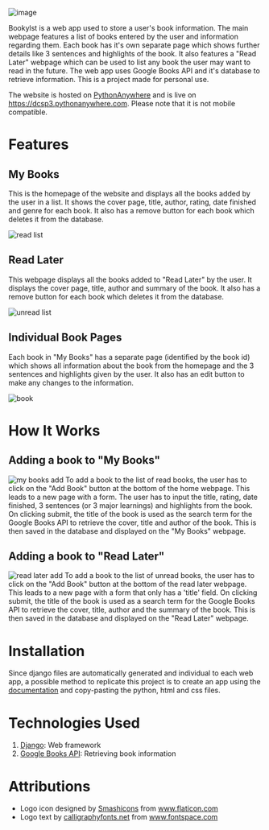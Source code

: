 ![image](https://user-images.githubusercontent.com/88645471/214642823-7a2af6d7-03c0-4326-ab07-77d784b76e54.png)

Bookylst is a web app used to store a user's book information. The main webpage features a list of books entered by the user and information regarding them. Each book has it's own separate page which shows further details like 3 sentences and highlights of the book. It also features a "Read Later" webpage which can be used to list any book the user may want to read in the future. The web app uses Google Books API and it's database to retrieve information. This is a project made for personal use.

The website is hosted on [PythonAnywhere](https://www.pythonanywhere.com) and is live on https://dcsp3.pythonanywhere.com. Please note that it is not mobile compatible.

# Features

## My Books
This is the homepage of the website and displays all the books added by the user in a list. It shows the cover page, title, author, rating, date finished and genre for each book. It also has a remove button for each book which deletes it from the database.

![read list](https://user-images.githubusercontent.com/88645471/214643303-082be6c3-535d-4216-9af0-c0a408e1d0c4.png)

## Read Later 
This webpage displays all the books added to "Read Later" by the user. It displays the cover page, title, author and summary of the book. It also has a remove button for each book which deletes it from the database. 

![unread list](https://user-images.githubusercontent.com/88645471/214643465-09511f52-45bd-4761-8a29-422b5371484d.png)

## Individual Book Pages
Each book in "My Books" has a separate page (identified by the book id) which shows all information about the book from the homepage and the 3 sentences and highlights given by the user. It also has an edit button to make any changes to the information.

![book](https://user-images.githubusercontent.com/88645471/214643584-b39eb616-09af-40be-b49b-6e5a1bedc182.png)

# How It Works
## Adding a book to "My Books"
![my books add](https://user-images.githubusercontent.com/88645471/214643827-c7eb058e-f4ce-44a9-b70f-6daea49f57b2.png)
To add a book to the list of read books, the user has to click on the "Add Book" button at the bottom of the home webpage. This leads to a new page with a form. The user has to input the title, rating, date finished, 3 sentences (or 3 major learnings) and highlights from the book. On clicking submit, the title of the book is used as the search term for the Google Books API to retrieve the cover, title and author of the book. This is then saved in the database and displayed on the "My Books" webpage.

## Adding a book to "Read Later"
![read later add](https://user-images.githubusercontent.com/88645471/214643944-645d39fb-e436-4cf5-ad7e-7ec7e894be65.png)
To add a book to the list of unread books, the user has to click on the "Add Book" button at the bottom of the read later webpage. This leads to a new page with a form that only has a 'title' field. On clicking submit, the title of the book is used as a search term for the Google Books API to retrieve the cover, title, author and the summary of the book. This is then saved in the database and displayed on the "Read Later" webpage.
 

# Installation
Since django files are automatically generated and individual to each web app, a possible method to replicate this project is to create an app using the [documentation](https://docs.djangoproject.com/en/4.1/intro/tutorial01/) and copy-pasting the python, html and css files.

# Technologies Used
1. [Django](https://www.djangoproject.com/): Web framework
2. [Google Books API](https://developers.google.com/books/):  Retrieving book information


# Attributions
- Logo icon designed by [Smashicons](https://www.flaticon.com/authors/smashicons) from www.flaticon.com
- Logo text by [calligraphyfonts.net](https://www.fontspace.com/good-memories-font-f71165) from www.fontspace.com
